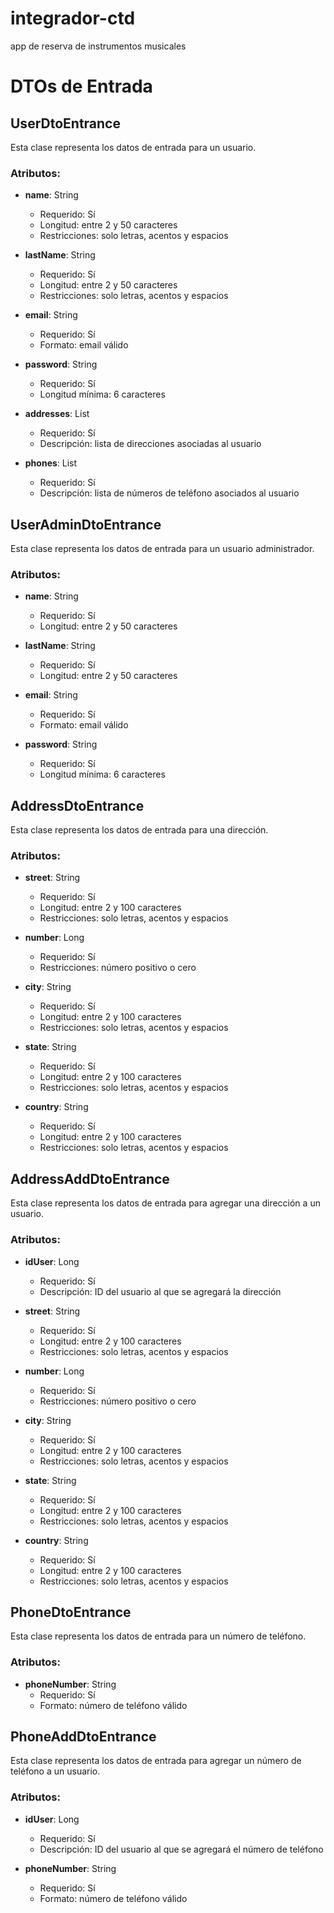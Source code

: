 # integrador-ctd
app de reserva de instrumentos musicales
# DTOs de Entrada

## UserDtoEntrance

Esta clase representa los datos de entrada para un usuario.

### Atributos:

- **name**: String
  - Requerido: Sí
  - Longitud: entre 2 y 50 caracteres
  - Restricciones: solo letras, acentos y espacios

- **lastName**: String
  - Requerido: Sí
  - Longitud: entre 2 y 50 caracteres
  - Restricciones: solo letras, acentos y espacios

- **email**: String
  - Requerido: Sí
  - Formato: email válido

- **password**: String
  - Requerido: Sí
  - Longitud mínima: 6 caracteres

- **addresses**: List<AddressDtoEntrance>
  - Requerido: Sí
  - Descripción: lista de direcciones asociadas al usuario

- **phones**: List<PhoneDtoEntrance>
  - Requerido: Sí
  - Descripción: lista de números de teléfono asociados al usuario

## UserAdminDtoEntrance

Esta clase representa los datos de entrada para un usuario administrador.

### Atributos:

- **name**: String
  - Requerido: Sí
  - Longitud: entre 2 y 50 caracteres

- **lastName**: String
  - Requerido: Sí
  - Longitud: entre 2 y 50 caracteres

- **email**: String
  - Requerido: Sí
  - Formato: email válido

- **password**: String
  - Requerido: Sí
  - Longitud mínima: 6 caracteres

## AddressDtoEntrance

Esta clase representa los datos de entrada para una dirección.

### Atributos:

- **street**: String
  - Requerido: Sí
  - Longitud: entre 2 y 100 caracteres
  - Restricciones: solo letras, acentos y espacios

- **number**: Long
  - Requerido: Sí
  - Restricciones: número positivo o cero

- **city**: String
  - Requerido: Sí
  - Longitud: entre 2 y 100 caracteres
  - Restricciones: solo letras, acentos y espacios

- **state**: String
  - Requerido: Sí
  - Longitud: entre 2 y 100 caracteres
  - Restricciones: solo letras, acentos y espacios

- **country**: String
  - Requerido: Sí
  - Longitud: entre 2 y 100 caracteres
  - Restricciones: solo letras, acentos y espacios

## AddressAddDtoEntrance

Esta clase representa los datos de entrada para agregar una dirección a un usuario.

### Atributos:

- **idUser**: Long
  - Requerido: Sí
  - Descripción: ID del usuario al que se agregará la dirección

- **street**: String
  - Requerido: Sí
  - Longitud: entre 2 y 100 caracteres
  - Restricciones: solo letras, acentos y espacios

- **number**: Long
  - Requerido: Sí
  - Restricciones: número positivo o cero

- **city**: String
  - Requerido: Sí
  - Longitud: entre 2 y 100 caracteres
  - Restricciones: solo letras, acentos y espacios

- **state**: String
  - Requerido: Sí
  - Longitud: entre 2 y 100 caracteres
  - Restricciones: solo letras, acentos y espacios

- **country**: String
  - Requerido: Sí
  - Longitud: entre 2 y 100 caracteres
  - Restricciones: solo letras, acentos y espacios

## PhoneDtoEntrance

Esta clase representa los datos de entrada para un número de teléfono.

### Atributos:

- **phoneNumber**: String
  - Requerido: Sí
  - Formato: número de teléfono válido

## PhoneAddDtoEntrance

Esta clase representa los datos de entrada para agregar un número de teléfono a un usuario.

### Atributos:

- **idUser**: Long
  - Requerido: Sí
  - Descripción: ID del usuario al que se agregará el número de teléfono

- **phoneNumber**: String
  - Requerido: Sí
  - Formato: número de teléfono válido
